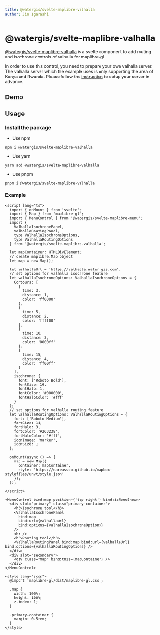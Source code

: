 ```yaml
---
title: @watergis/svelte-maplibre-valhalla
author: Jin Igarashi
---
```


<script lang="ts">
  import ValhallaExample from "$lib/components/ValhallaExample.svelte";
</script>

# @watergis/svelte-maplibre-valhalla

[@watergis/svelte-maplibre-valhalla](https://github.com/watergis/svelte-maplibre-components/tree/main/packages/valhalla) is a svelte component to add routing and isochrone controls of valhalla for maplibre-gl.

In order to use this control, you need to prepare your own valhalla server. The valhalla server which the example uses is only supporting the area of Kenya and Rwanda. Please follow the [instruction](https://water-gis.com/en/setups/valhalla/) to setup your server in advance.

## Demo

<ValhallaExample />

## Usage

### Install the package

- Use npm
```
npm i @watergis/svelte-maplibre-valhalla
```

- Use yarn
```
yarn add @watergis/svelte-maplibre-valhalla
```

- Use pnpm
```
pnpm i @watergis/svelte-maplibre-valhalla
```

### Example

```svelte
<script lang="ts">
  import { onMount } from 'svelte';
  import { Map } from 'maplibre-gl';
  import { MenuControl } from '@watergis/svelte-maplibre-menu';
  import {
    ValhallaIsochronePanel,
    ValhallaRoutingPanel,
    type ValhallaIsochroneOptions,
    type ValhallaRoutingOptions
  } from '@watergis/svelte-maplibre-valhalla';

  let mapContainer: HTMLDivElement;
  // create maplibre.Map object
  let map = new Map();

  let valhallaUrl = 'https://valhalla.water-gis.com';
  // set options for valhalla isochrone feature
  let valhallaIsochroneOptions: ValhallaIsochroneOptions = {
    Contours: [
      {
        time: 3,
        distance: 1,
        color: 'ff0000'
      },
      {
        time: 5,
        distance: 2,
        color: 'ffff00'
      },
      {
        time: 10,
        distance: 3,
        color: '0000ff'
      },
      {
        time: 15,
        distance: 4,
        color: 'ff00ff'
      }
    ],
    isochrone: {
      font: ['Roboto Bold'],
      fontSize: 16,
      fontHalo: 1,
      fontColor: '#000000',
      fontHaloColor: '#fff'
    }
  };
  // set options for valhalla routing feature
  let valhallaRoutingOptions: ValhallaRoutingOptions = {
    font: ['Roboto Medium'],
    fontSize: 14,
    fontHalo: 3,
    fontColor: '#263238',
    fontHaloColor: '#fff',
    iconImage: 'marker',
    iconSize: 1
  };

  onMount(async () => {
    map = new Map({
      container: mapContainer,
      style: 'https://narwassco.github.io/mapbox-stylefiles/unvt/style.json'
    });
  });

</script>

<MenuControl bind:map position={'top-right'} bind:isMenuShown>
  <div slot="primary" class="primary-container">
    <h3>Isochrone tool</h3>
    <ValhallaIsochronePanel
      bind:map
      bind:url={valhallaUrl}
      bind:options={valhallaIsochroneOptions}
    />
    <hr />
    <h3>Routing tool</h3>
    <ValhallaRoutingPanel bind:map bind:url={valhallaUrl} bind:options={valhallaRoutingOptions} />
  </div>
  <div slot="secondary">
    <div class="map" bind:this={mapContainer} />
  </div>
</MenuControl>

<style lang="scss">
  @import 'maplibre-gl/dist/maplibre-gl.css';

  .map {
    width: 100%;
    height: 100%;
    z-index: 1;
  }

  .primary-container {
    margin: 0.5rem;
  }
</style>
```

